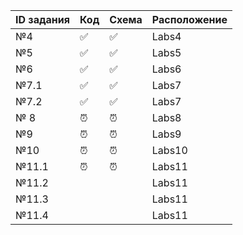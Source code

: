 
|  ID задания  | Код  | Схема   | Расположение  |
|--------------|------|---------|---------------|
| №4           |&#9989;| &#9989;| Labs4 |
| №5           |  &#9989; |  &#9989;   | Labs5 |
| №6           |  &#9989;  |  &#9989;  | Labs6|
| №7.1        |   &#9989;  |  &#9989;  | Labs7 |
| №7.2        |    &#9989;  |   &#9989;|  Labs7 |
| № 8         |    &#9200; |    &#9200;  | Labs8  |
| №9          | &#9200;  |    &#9200;  | Labs9   |
| №10         |   &#9200; |  &#9200;  | Labs10 |
| №11.1        |  &#9200;  |  &#9200;  | Labs11 |
| №11.2        |              |           | Labs11 |
| №11.3       |              |           | Labs11 |
| №11.4      |              |           | Labs11 |

